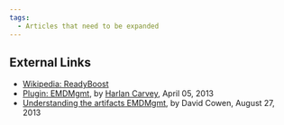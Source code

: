 ```yaml
---
tags:
  - Articles that need to be expanded
---
```

## External Links

* [Wikipedia: ReadyBoost](https://en.wikipedia.org/wiki/ReadyBoost)
* [Plugin: EMDMgmt](http://windowsir.blogspot.com/2013/04/plugin-emdmgmt.html), by
  [Harlan Carvey](harlan_carvey.md), April 05, 2013
* [Understanding the artifacts EMDMgmt](https://www.hecfblog.com/2013/08/daily-blog-65-understanding-artifacts.html),
  by David Cowen, August 27, 2013
